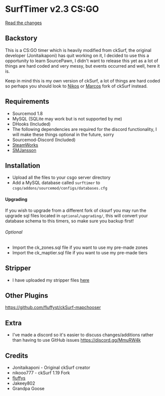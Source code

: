 # SurfTimer v2.3 CS:GO
[Read the changes](CHANGELOG.md)

## Backstory

This is a CS:GO timer which is heavily modified from ckSurf, the original developer (Jonitaikaponi) has quit working on it, I decided to use this a opportunity to learn SourcePawn, I didn't want to release this yet as a lot of things are hard coded and very messy, but events occurred and well, here it is.

Keep in mind this is my own version of ckSurf, a lot of things are hard coded so perhaps you should look to <a href="https://github.com/nikooo777/ckSurf">Nikos</a> or <a href="https://github.com/marcowmadeira/ckSurf">Marcos</a> fork of ckSurf instead.

## Requirements

* Sourcemod 1.8
* MySQL (SQLite may work but is not supported by me)
* DHooks (Included)
* The following dependencies are required for the discord functionality, I will make these things optional in the future, sorry
* Sourcemod-Discord (Included)
* <a href="https://forums.alliedmods.net/showthread.php?t=229556">SteamWorks</a>
* <a href="https://forums.alliedmods.net/showthread.php?t=184604">SMJansson</a>

## Installation

* Upload all the files to your csgo server directory
* Add a MySQL database called `surftimer` to `csgo/addons/sourcemod/configs/databases.cfg`
#### Upgrading
If you wish to upgrade from a different fork of cksurf you may run the upgrade sql files located in `optional/upgrading/`, this will convert your database schema to this timers, so make sure you backup first!
###### Optional
* Import the ck_zones.sql file if you want to use my pre-made zones
* Import the ck_maptier.sql file if you want to use my pre-made tiers

## Stripper
* I have uploaded my stripper files <a href="https://github.com/fluffyst/skillsurf-csgo">here</a>

## Other Plugins
https://github.com/fluffyst/ckSurf-mapchooser

## Extra
* I've made a discord so it's easier to discuss changes/additions rather than having to use GitHub issues https://discord.gg/MmuRW4k

## Credits

* Jonitaikaponi - Original ckSurf creator
* nikooo777 - ckSurf 1.19 Fork
* <a href="http://steamcommunity.com/id/fluffystko/">fluffys</a>
* Jakeey802
* Grandpa Goose
